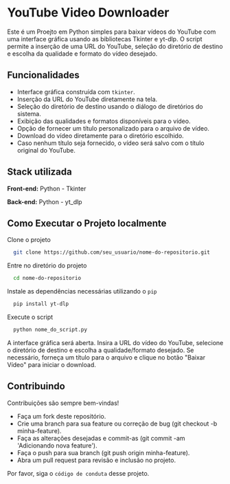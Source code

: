 
# YouTube Video Downloader

Este é um Proejto em Python simples para baixar vídeos do YouTube com uma interface gráfica usando as bibliotecas Tkinter e yt-dlp. O script permite a inserção de uma URL do YouTube, seleção do diretório de destino e escolha da qualidade e formato do vídeo desejado.


## Funcionalidades

- Interface gráfica construída com `tkinter`.
- Inserção da URL do YouTube diretamente na tela.
- Seleção do diretório de destino usando o diálogo de diretórios do sistema.
- Exibição das qualidades e formatos disponíveis para o vídeo.
- Opção de fornecer um título personalizado para o arquivo de vídeo.
- Download do vídeo diretamente para o diretório escolhido.
- Caso nenhum título seja fornecido, o vídeo será salvo com o título original do YouTube.
## Stack utilizada

**Front-end:** Python - Tkinter

**Back-end:** Python - yt_dlp


## Como Executar o Projeto localmente

Clone o projeto

```bash
  git clone https://github.com/seu_usuario/nome-do-repositorio.git
```

Entre no diretório do projeto

```bash
  cd nome-do-repositorio
```

Instale as dependências necessárias utilizando o `pip`

```bash
  pip install yt-dlp
```

Execute o script

```bash
  python nome_do_script.py
```

A interface gráfica será aberta. Insira a URL do vídeo do YouTube, selecione o diretório de destino e escolha a qualidade/formato desejado. Se necessário, forneça um título para o arquivo e clique no botão "Baixar Vídeo" para iniciar o download.


## Contribuindo

Contribuições são sempre bem-vindas!

- Faça um fork deste repositório.
- Crie uma branch para sua feature ou correção de bug (git checkout -b minha-feature).
- Faça as alterações desejadas e commit-as (git commit -am 'Adicionando nova feature').
- Faça o push para sua branch (git push origin minha-feature).
- Abra um pull request para revisão e inclusão no projeto.

Por favor, siga o `código de conduta` desse projeto.

